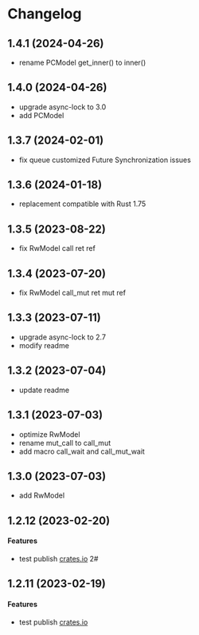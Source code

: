 # Changelog

## 1.4.1 (2024-04-26)
* rename PCModel get_inner() to inner()

## 1.4.0 (2024-04-26)
* upgrade async-lock to 3.0
* add PCModel

## 1.3.7 (2024-02-01)
* fix queue customized Future Synchronization issues

## 1.3.6 (2024-01-18)
* replacement compatible with Rust 1.75

## 1.3.5 (2023-08-22)
* fix RwModel call ret ref

## 1.3.4 (2023-07-20)
* fix RwModel call_mut ret mut ref

## 1.3.3 (2023-07-11)
* upgrade async-lock to 2.7
* modify readme

## 1.3.2 (2023-07-04)
* update readme

## 1.3.1 (2023-07-03)
* optimize RwModel
* rename mut_call to call_mut
* add macro call_wait and call_mut_wait

## 1.3.0 (2023-07-03)
* add RwModel

## 1.2.12 (2023-02-20)
#### Features
* test publish [crates.io](https://crates.io/) 2#

## 1.2.11 (2023-02-19)
#### Features
* test publish [crates.io](https://crates.io/)
